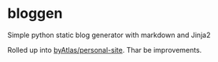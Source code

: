 bloggen
=======

Simple python static blog generator with markdown and Jinja2

Rolled up into [byAtlas/personal-site](https://github.com/byAtlas/personal-site). Thar be improvements.
